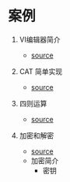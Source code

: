 # 案例
1. VI编辑器简介
    * [source](file/01_VI编辑器.c)

2. CAT 简单实现
    * [source](file/02_查看文本文件内容.c)

3. 四则运算
    * [source](file/03_四则运算.c)

4. 加密和解密
    * [source](file/04_加密和解密.c)
    * 加密简介
        * 密钥